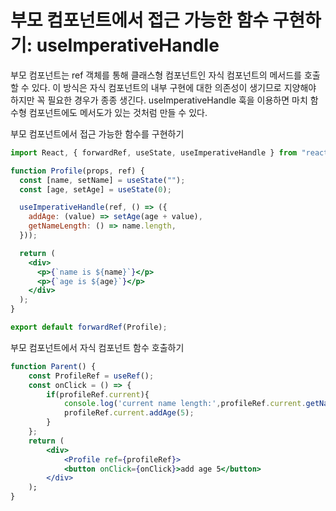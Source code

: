 # 부모 컴포넌트에서 접근 가능한 함수 구현하기: useImperativeHandle

부모 컴포넌트는 ref 객체를 통해 클래스형 컴포넌트인 자식 컴포넌트의 메서드를 호출할 수 있다. 이 방식은 자식 컴포넌트의 내부 구현에 대한 의존성이 생기므로 지양해야 하지만 꼭 필요한 경우가 종종 생긴다. useImperativeHandle 훅을 이용하면 마치 함수형 컴포넌트에도 메서도가 있는 것처럼 만들 수 있다.

부모 컴포넌트에서 접근 가능한 함수를 구현하기

```jsx
import React, { forwardRef, useState, useImperativeHandle } from "react";

function Profile(props, ref) {
  const [name, setName] = useState("");
  const [age, setAge] = useState(0);

  useImperativeHandle(ref, () => ({
    addAge: (value) => setAge(age + value),
    getNameLength: () => name.length,
  }));

  return (
    <div>
      <p>{`name is ${name}`}</p>
      <p>{`age is ${age}`}</p>
    </div>
  );
}

export default forwardRef(Profile);
```

부모 컴포넌트에서 자식 컴포넌트 함수 호출하기

```jsx
function Parent() {
    const ProfileRef = useRef();
    const onClick = () => {
        if(profileRef.current){
            console.log('current name length:',profileRef.current.getNameLength());
            profileRef.current.addAge(5);
        }
    };
    return (
        <div>
            <Profile ref={profileRef}>
            <button onClick={onClick}>add age 5</button>
        </div>
    );
}
```
